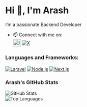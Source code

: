 # Hi 👋, I'm Arash  

I’m a passionate Backend Developer  

- 📫 Connect with me on:  
  [<img src="https://upload.wikimedia.org/wikipedia/commons/5/58/Instagram-Icon.png" alt="Instagram" width="24" height="24" style="vertical-align:middle">](https://instagram.com/arash_arsites)  [<img src="https://img.shields.io/badge/X-000000?logo=x&logoColor=white" alt="X" style="vertical-align:middle">](https://x.com/Arash_Aryans)  

### Languages and Frameworks:  
[<img src="https://img.shields.io/badge/Laravel-FF2D20?logo=laravel&logoColor=white" alt="Laravel" style="vertical-align:middle">](https://laravel.com) [<img src="https://img.shields.io/badge/Node.js-339933?logo=node.js&logoColor=white" alt="Node.js" style="vertical-align:middle">](https://nodejs.org) [<img src="https://img.shields.io/badge/Next.js-000000?logo=next.js&logoColor=white" alt="Next.js" style="vertical-align:middle">](https://nextjs.org)  

### Arash's GitHub Stats  
![GitHub Stats](https://github-readme-stats.vercel.app/api?username=yourusername&show_icons=true&theme=dark)  
![Top Languages](https://github-readme-stats.vercel.app/api/top-langs/?username=yourusername&layout=compact&theme=dark)  
